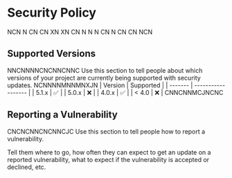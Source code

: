 # Security Policy
NCN N CN CN XN XN CN N N N CN N CN CN NCN 
## Supported Versions
NNCNNNNCNCNNCNNC
Use this section to tell people about which versions of your project are
currently being supported with security updates.
NCNNNNMNNMNXJN
| Version | Supported          |
| ------- | ------------------ |
| 5.1.x   | :white_check_mark: |
| 5.0.x   | :x:                |
| 4.0.x   | :white_check_mark: |
| < 4.0   | :x:                |
CNNCNNMCJNCNC
## Reporting a Vulnerability
CNCNCNNCNCNNCJC
Use this section to tell people how to report a vulnerability.

Tell them where to go, how often they can expect to get an update on a
reported vulnerability, what to expect if the vulnerability is accepted or
declined, etc.
